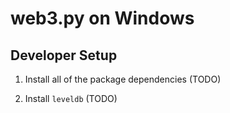 # web3.py on Windows

## Developer Setup

1. Install all of the package dependencies (TODO)

1. Install `leveldb` (TODO)
